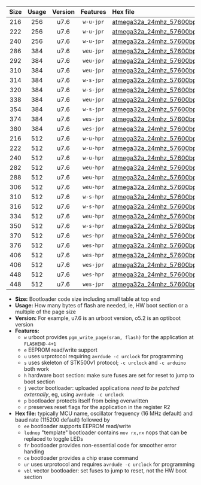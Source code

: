 |Size|Usage|Version|Features|Hex file|
|:-:|:-:|:-:|:-:|:--|
|216|256|u7.6|`w-u-jpr`|[atmega32a_24mhz_57600bps_ur_vbl.hex](https://raw.githubusercontent.com/stefanrueger/urboot/main/bootloaders/atmega32a/fcpu_24mhz/57600_bps/atmega32a_24mhz_57600bps_ur_vbl.hex)|
|222|256|u7.6|`w-u-jpr`|[atmega32a_24mhz_57600bps_lednop_ur_vbl.hex](https://raw.githubusercontent.com/stefanrueger/urboot/main/bootloaders/atmega32a/fcpu_24mhz/57600_bps/atmega32a_24mhz_57600bps_lednop_ur_vbl.hex)|
|240|256|u7.6|`w-u-jpr`|[atmega32a_24mhz_57600bps_lednop_fr_ur_vbl.hex](https://raw.githubusercontent.com/stefanrueger/urboot/main/bootloaders/atmega32a/fcpu_24mhz/57600_bps/atmega32a_24mhz_57600bps_lednop_fr_ur_vbl.hex)|
|286|384|u7.6|`weu-jpr`|[atmega32a_24mhz_57600bps_ee_ur_vbl.hex](https://raw.githubusercontent.com/stefanrueger/urboot/main/bootloaders/atmega32a/fcpu_24mhz/57600_bps/atmega32a_24mhz_57600bps_ee_ur_vbl.hex)|
|292|384|u7.6|`weu-jpr`|[atmega32a_24mhz_57600bps_ee_lednop_ur_vbl.hex](https://raw.githubusercontent.com/stefanrueger/urboot/main/bootloaders/atmega32a/fcpu_24mhz/57600_bps/atmega32a_24mhz_57600bps_ee_lednop_ur_vbl.hex)|
|310|384|u7.6|`weu-jpr`|[atmega32a_24mhz_57600bps_ee_lednop_fr_ur_vbl.hex](https://raw.githubusercontent.com/stefanrueger/urboot/main/bootloaders/atmega32a/fcpu_24mhz/57600_bps/atmega32a_24mhz_57600bps_ee_lednop_fr_ur_vbl.hex)|
|314|384|u7.6|`w-s-jpr`|[atmega32a_24mhz_57600bps_vbl.hex](https://raw.githubusercontent.com/stefanrueger/urboot/main/bootloaders/atmega32a/fcpu_24mhz/57600_bps/atmega32a_24mhz_57600bps_vbl.hex)|
|320|384|u7.6|`w-s-jpr`|[atmega32a_24mhz_57600bps_lednop_vbl.hex](https://raw.githubusercontent.com/stefanrueger/urboot/main/bootloaders/atmega32a/fcpu_24mhz/57600_bps/atmega32a_24mhz_57600bps_lednop_vbl.hex)|
|338|384|u7.6|`weu-jpr`|[atmega32a_24mhz_57600bps_ee_lednop_fr_ce_ur_vbl.hex](https://raw.githubusercontent.com/stefanrueger/urboot/main/bootloaders/atmega32a/fcpu_24mhz/57600_bps/atmega32a_24mhz_57600bps_ee_lednop_fr_ce_ur_vbl.hex)|
|354|384|u7.6|`w-s-jpr`|[atmega32a_24mhz_57600bps_lednop_fr_vbl.hex](https://raw.githubusercontent.com/stefanrueger/urboot/main/bootloaders/atmega32a/fcpu_24mhz/57600_bps/atmega32a_24mhz_57600bps_lednop_fr_vbl.hex)|
|374|384|u7.6|`wes-jpr`|[atmega32a_24mhz_57600bps_ee_vbl.hex](https://raw.githubusercontent.com/stefanrueger/urboot/main/bootloaders/atmega32a/fcpu_24mhz/57600_bps/atmega32a_24mhz_57600bps_ee_vbl.hex)|
|380|384|u7.6|`wes-jpr`|[atmega32a_24mhz_57600bps_ee_lednop_vbl.hex](https://raw.githubusercontent.com/stefanrueger/urboot/main/bootloaders/atmega32a/fcpu_24mhz/57600_bps/atmega32a_24mhz_57600bps_ee_lednop_vbl.hex)|
|216|512|u7.6|`w-u-hpr`|[atmega32a_24mhz_57600bps_ur.hex](https://raw.githubusercontent.com/stefanrueger/urboot/main/bootloaders/atmega32a/fcpu_24mhz/57600_bps/atmega32a_24mhz_57600bps_ur.hex)|
|222|512|u7.6|`w-u-hpr`|[atmega32a_24mhz_57600bps_lednop_ur.hex](https://raw.githubusercontent.com/stefanrueger/urboot/main/bootloaders/atmega32a/fcpu_24mhz/57600_bps/atmega32a_24mhz_57600bps_lednop_ur.hex)|
|240|512|u7.6|`w-u-hpr`|[atmega32a_24mhz_57600bps_lednop_fr_ur.hex](https://raw.githubusercontent.com/stefanrueger/urboot/main/bootloaders/atmega32a/fcpu_24mhz/57600_bps/atmega32a_24mhz_57600bps_lednop_fr_ur.hex)|
|282|512|u7.6|`weu-hpr`|[atmega32a_24mhz_57600bps_ee_ur.hex](https://raw.githubusercontent.com/stefanrueger/urboot/main/bootloaders/atmega32a/fcpu_24mhz/57600_bps/atmega32a_24mhz_57600bps_ee_ur.hex)|
|288|512|u7.6|`weu-hpr`|[atmega32a_24mhz_57600bps_ee_lednop_ur.hex](https://raw.githubusercontent.com/stefanrueger/urboot/main/bootloaders/atmega32a/fcpu_24mhz/57600_bps/atmega32a_24mhz_57600bps_ee_lednop_ur.hex)|
|306|512|u7.6|`weu-hpr`|[atmega32a_24mhz_57600bps_ee_lednop_fr_ur.hex](https://raw.githubusercontent.com/stefanrueger/urboot/main/bootloaders/atmega32a/fcpu_24mhz/57600_bps/atmega32a_24mhz_57600bps_ee_lednop_fr_ur.hex)|
|310|512|u7.6|`w-s-hpr`|[atmega32a_24mhz_57600bps.hex](https://raw.githubusercontent.com/stefanrueger/urboot/main/bootloaders/atmega32a/fcpu_24mhz/57600_bps/atmega32a_24mhz_57600bps.hex)|
|316|512|u7.6|`w-s-hpr`|[atmega32a_24mhz_57600bps_lednop.hex](https://raw.githubusercontent.com/stefanrueger/urboot/main/bootloaders/atmega32a/fcpu_24mhz/57600_bps/atmega32a_24mhz_57600bps_lednop.hex)|
|334|512|u7.6|`weu-hpr`|[atmega32a_24mhz_57600bps_ee_lednop_fr_ce_ur.hex](https://raw.githubusercontent.com/stefanrueger/urboot/main/bootloaders/atmega32a/fcpu_24mhz/57600_bps/atmega32a_24mhz_57600bps_ee_lednop_fr_ce_ur.hex)|
|350|512|u7.6|`w-s-hpr`|[atmega32a_24mhz_57600bps_lednop_fr.hex](https://raw.githubusercontent.com/stefanrueger/urboot/main/bootloaders/atmega32a/fcpu_24mhz/57600_bps/atmega32a_24mhz_57600bps_lednop_fr.hex)|
|370|512|u7.6|`wes-hpr`|[atmega32a_24mhz_57600bps_ee.hex](https://raw.githubusercontent.com/stefanrueger/urboot/main/bootloaders/atmega32a/fcpu_24mhz/57600_bps/atmega32a_24mhz_57600bps_ee.hex)|
|376|512|u7.6|`wes-hpr`|[atmega32a_24mhz_57600bps_ee_lednop.hex](https://raw.githubusercontent.com/stefanrueger/urboot/main/bootloaders/atmega32a/fcpu_24mhz/57600_bps/atmega32a_24mhz_57600bps_ee_lednop.hex)|
|406|512|u7.6|`wes-hpr`|[atmega32a_24mhz_57600bps_ee_lednop_fr.hex](https://raw.githubusercontent.com/stefanrueger/urboot/main/bootloaders/atmega32a/fcpu_24mhz/57600_bps/atmega32a_24mhz_57600bps_ee_lednop_fr.hex)|
|406|512|u7.6|`wes-jpr`|[atmega32a_24mhz_57600bps_ee_lednop_fr_vbl.hex](https://raw.githubusercontent.com/stefanrueger/urboot/main/bootloaders/atmega32a/fcpu_24mhz/57600_bps/atmega32a_24mhz_57600bps_ee_lednop_fr_vbl.hex)|
|448|512|u7.6|`wes-hpr`|[atmega32a_24mhz_57600bps_ee_lednop_fr_ce.hex](https://raw.githubusercontent.com/stefanrueger/urboot/main/bootloaders/atmega32a/fcpu_24mhz/57600_bps/atmega32a_24mhz_57600bps_ee_lednop_fr_ce.hex)|
|448|512|u7.6|`wes-jpr`|[atmega32a_24mhz_57600bps_ee_lednop_fr_ce_vbl.hex](https://raw.githubusercontent.com/stefanrueger/urboot/main/bootloaders/atmega32a/fcpu_24mhz/57600_bps/atmega32a_24mhz_57600bps_ee_lednop_fr_ce_vbl.hex)|

- **Size:** Bootloader code size including small table at top end
- **Usage:** How many bytes of flash are needed, ie, HW boot section or a multiple of the page size
- **Version:** For example, u7.6 is an urboot version, o5.2 is an optiboot version
- **Features:**
  + `w` urboot provides `pgm_write_page(sram, flash)` for the application at `FLASHEND-4+1`
  + `e` EEPROM read/write support
  + `u` uses urprotocol requiring `avrdude -c urclock` for programming
  + `s` uses skeleton of STK500v1 protocol; `-c urclock` and `-c arduino` both work
  + `h` hardware boot section: make sure fuses are set for reset to jump to boot section
  + `j` vector bootloader: uploaded applications *need to be patched externally*, eg, using `avrdude -c urclock`
  + `p` bootloader protects itself from being overwritten
  + `r` preserves reset flags for the application in the register R2
- **Hex file:** typically MCU name, oscillator frequency (16 MHz default) and baud rate (115200 default) followed by
  + `ee` bootloader supports EEPROM read/write
  + `lednop` "template" bootloader contains `mov rx,rx` nops that can be replaced to toggle LEDs
  + `fr` bootloader provides non-essential code for smoother error handing
  + `ce` bootloader provides a chip erase command
  + `ur` uses urprotocol and requires `avrdude -c urclock` for programming
  + `vbl` vector bootloader: set fuses to jump to reset, not the HW boot section

